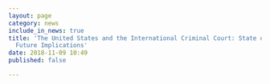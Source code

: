 ```yaml
---
layout: page
category: news
include_in_news: true
title: 'The United States and the International Criminal Court: State of Play and
  Future Implications'
date: 2018-11-09 10:49
published: false

---
```

